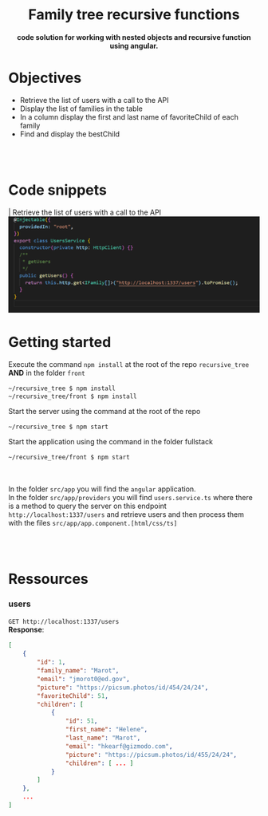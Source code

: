 <h1 align="center">
  Family tree recursive functions 
</h1>

<h4 align="center">
  code solution for working with nested objects  and recursive function using angular.
</h4>

# Objectives

- Retrieve the list of users with a call to the API
- Display the list of families in the table
- In a column display the first and last name of favoriteChild of each family
- Find and display the bestChild

<br/><br/>

# Code snippets

| Retrieve the list of users with a call to the API
<img src="../img/fetchusers.png" width="650">

# Getting started

Execute the command `npm install` at the root of the repo `recursive_tree` **AND** in the folder `front`

```console
~/recursive_tree $ npm install
~/recursive_tree/front $ npm install
```

Start the server using the command at the root of the repo

```console
~/recursive_tree $ npm start
```

Start the application using the command in the folder fullstack

```console
~/recursive_tree/front $ npm start
```

<br/><br/>
In the folder `src/app` you will find the `angular` application. \
In the folder `src/app/providers` you will find `users.service.ts` where there is a method to query the server on this endpoint `http://localhost:1337/users` and retrieve users and then process them with the files `src/app/app.component.[html/css/ts]`

<br/><br/>

# Ressources

### **users**

`GET http://localhost:1337/users` \
**Response**:

```json
[
    {
        "id": 1,
        "family_name": "Marot",
        "email": "jmorot0@ed.gov",
        "picture": "https://picsum.photos/id/454/24/24",
        "favoriteChild": 51,
        "children": [
            {
                "id": 51,
                "first_name": "Helene",
                "last_name": "Marot",
                "email": "hkearf@gizmodo.com",
                "picture": "https://picsum.photos/id/455/24/24",
                "children": [ ... ]
            }
        ]
    },
    ...
]
```
